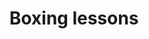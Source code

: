 ---
tag: boxing-lessons
title: Boxing lessons
description: >-
  Boxing teaches you more than just how to fight. It teaches you about life.
  Here are some life lessons from boxing that will change your life.
hero:
  label: Boxing lessons
  heading: What does boxing teach you
  text_markdown: >-
    Boxing teaches you more than just how to fight. It teaches you about life.
    Here are some life lessons from boxing that will change your life.
page_blocks:
  - _id: block_rich_text
    alignment:
    text_markdown: >-
      I was a boxer for 12 years.


      As an amateur, I earned a state Golden Glove Title, a National P.A.L.
      title, and a peak rating of \#4 in the nation. As a professional boxer, I
      was signed to Roc Nation Sports and went 13-1-1.


      Here are some boxing lessons from the boxing gym that you can also use in
      your personal life.


      ## Pain is just a feeling


      Everything in boxing hurts.


      The training, the fighting, even good defense. Discomfort doesn't mean
      anything. In fact, you should worry if you *don't* feel anything. Rarely,
      does pain come before the knockout punch. You just suddenly find yourself
      on the canvas wondering what happened.


      Hurting is a sign that you're still in the game


      Read this article to learn how to push through the pain:


      [**How to push through the pain**](/pushing-through-the-pain/)


      ## The punch you don't see is the one that knocks you out


      As long as you can keep your mind alert enough to see what's coming, there
      is little chance it will overwhelm you. But the moment something sneaks
      past you, it's going to do more damage because you aren't ready.


      When something slips past your defense, it doesn’t matter your level of
      strength & conditioning or your cardio level. The fight will be over.


      Life is like this as well. It’s always the thing you don’t expect and
      don’t see coming that will put you down the hardest.


      ## Don't blink


      Normies flinch when a threat comes their way.


      A fighter will be destroyed by feints if he reacts to everything. There is
      no advantage to flinching. Either it's a distraction to set you up for
      something worse OR it's the real thing and by not biting, you're ready.


      There is nothing to fear in the fight but losing control of your mind. As
      long as you have that, then you have a great chance of surviving and even
      winning.


      Read this article on how boxing teaches you how to handle fear:


      [**How to overcome fear: 7 Lessons from boxing**](/how-to-overcome-fear/)


      ## Make 'em miss close


      Make your opponent miss by as little as possible.


      If they miss you by too much, you won't be in a position to capitalize.


      You can't flinch. You can't freak out. You must be patient, brave, and
      relaxed when you're under fire. It's the only way to capitalize.


      Read this article on how to stay calm:


      [**How to be a chill person**](/how-to-be-chill/)


      ## Fear is useful


      When you're afraid, it means you take the threat seriously.


      It's pointless to try and stop being nervous. Instead, recognize it as a
      call to harness all of your faculties on the task at hand. Fear should
      invigorate you. Like pain, worry when you don't feel it.


      Fear lets you know that you’re alive. It lets you know that there is
      something worth fighting for that you must prepare for.


      ## Talent is real


      But it's useless without heart & discipline


      You need discipline to train and develop your talent. You need heart to
      fight If you lack discipline, you won't survive the training If you lack
      talent, you won't survive the fight If you lack heart, you're useless.


      Read this article to see how important hard work, even if you have talent:


      [**Hard work beats talent**](/hard-work-beats-talent/)


      ## Beauty is boredom


      You won't become good at something until you're practicing it to
      boredom–and then keep practicing. No one becomes talented if they only
      practice when motivated or excited–because most practice is boring.


      This is a feature to weed people out. Not a bug.


      Read these articles to learn how to focus, even if you’re bored:


      **[How to focus](/how-to-focus-better/)**[**&nbsp;better**](__notset__)


      ## Control your emotions


      This doesn't mean being emotionless. It means that you do things with your
      emotions as the passenger; not the driver.


      You can't give in to your feelings, because they will betray the future
      you mentally planned for and physically trained to attain.


      ## No one likes getting hit


      But you won't survive if you don't learn how to roll with the punches and
      tolerate pain.


      You need to land punches to win, but it's more important to be able to
      take a punch than to give one.


      ## There are only two ways to get anything worthwhile


      The hard way and the *really* hard way. Once you accept that, then you can
      get to work putting in the painful, miserable work.


      It's always gonna suck because it's not supposed to be fun. It's supposed
      to develop you.


      ## Other articles about boxing
  - _id: posts_relevant
---
